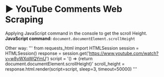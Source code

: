 # :arrow_forward: YouTube Comments Web Scraping
Applying JavaScript command in the console to get the scroll Height.  
**JavaScript command:** `document.documentElement.scrollHeight`

Other way:
'''
from requests_html import HTMLSession
session = HTMLSession()
response = session.get('https://www.youtube.com/watch?v=w8yWXqWQYmU')
script = '() => {return document.documentElement.scrollHeight}'
scroll_height = response.html.render(script=script, sleep=3, timeout=50000)
'''
